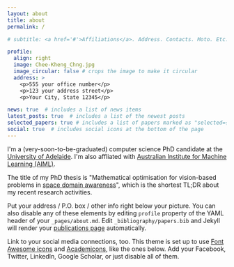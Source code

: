 ```yaml
---
layout: about
title: about
permalink: /

# subtitle: <a href='#'>Affiliations</a>. Address. Contacts. Moto. Etc.

profile:
  align: right
  image: Chee-Kheng_Chng.jpg
  image_circular: false # crops the image to make it circular
  address: >
    <p>555 your office number</p>
    <p>123 your address street</p>
    <p>Your City, State 12345</p>

news: true  # includes a list of news items
latest_posts: true  # includes a list of the newest posts
selected_papers: true # includes a list of papers marked as "selected={true}"
social: true  # includes social icons at the bottom of the page
---
```

I'm a (very-soon-to-be-graduated) computer science PhD candidate at the [University of Adelaide](https://www.adelaide.edu.au). I'm also affliated with [Australian Institute for Machine Learning (AIML)](https://www.adelaide.edu.au/aiml). 

The title of my PhD thesis is "Mathematical optimisation for vision-based problems in [space domain awareness](https://www.marcusholzinger.com/space-situational-or-domain-awareness-know-the-difference/)", which is the shortest TL;DR about my recent research activities. 


Put your address / P.O. box / other info right below your picture. You can also disable any of these elements by editing `profile` property of the YAML header of your `_pages/about.md`. Edit `_bibliography/papers.bib` and Jekyll will render your [publications page](/al-folio/publications/) automatically.

Link to your social media connections, too. This theme is set up to use [Font Awesome icons](http://fortawesome.github.io/Font-Awesome/) and [Academicons](https://jpswalsh.github.io/academicons/), like the ones below. Add your Facebook, Twitter, LinkedIn, Google Scholar, or just disable all of them.
